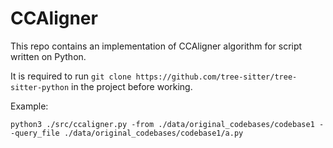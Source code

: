 # CCAligner

This repo contains an implementation of CCAligner algorithm for script written on Python.

It is required to run ``git clone https://github.com/tree-sitter/tree-sitter-python`` in the project before working.

Example:

```
python3 ./src/ccaligner.py -from ./data/original_codebases/codebase1 --query_file ./data/original_codebases/codebase1/a.py
```


